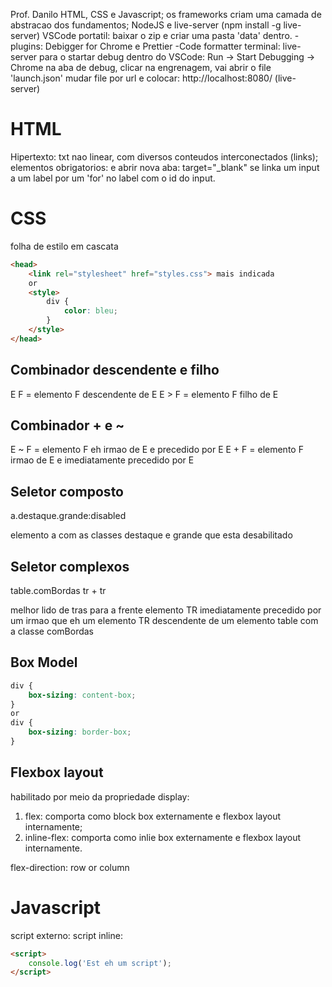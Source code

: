 Prof. Danilo
HTML, CSS e Javascript;
os frameworks criam uma camada de abstracao dos fundamentos;
NodeJS e live-server (npm install -g live-server)
VSCode portatil: baixar o zip e criar uma pasta 'data' dentro.
    -plugins: Debigger for Chrome e Prettier -Code formatter
terminal: live-server para o startar
debug dentro do VSCode: Run -> Start Debugging -> Chrome
    na aba de debug, clicar na engrenagem, vai abrir o file 'launch.json'
        mudar file por url e colocar: http://localhost:8080/    (live-server)

# HTML

Hipertexto: txt nao linear, com diversos conteudos interconectados (links);
elementos obrigatorios: <!DOCTYPE html> e <title>blablabla</title>
abrir nova aba: target="_blank"
se linka um input a um label por um 'for' no label com o id do input.

# CSS

folha de estilo em cascata

```html
<head>
    <link rel="stylesheet" href="styles.css"> mais indicada
    or
    <style>
        div {
            color: bleu;
        }
    </style>
</head>
```

## Combinador descendente e filho

E F   = elemento F descendente de E
E > F = elemento F filho de E

## Combinador + e ~

E ~ F = elemento F eh irmao de E e precedido por E
E + F = elemento F irmao de E e imediatamente precedido por E

## Seletor composto

a.destaque.grande:disabled

elemento a com as classes destaque e grande que esta desabilitado

## Seletor complexos

table.comBordas tr + tr

melhor lido de tras para a frente
elemento TR imediatamente precedido por um irmao que eh um elemento TR descendente de um elemento table com a classe comBordas

## Box Model

```css
div {
    box-sizing: content-box;
}
or
div {
    box-sizing: border-box;
}
```

## Flexbox layout

habilitado por meio da propriedade display:
1. flex: comporta como block box externamente e flexbox layout internamente;
2. inline-flex: comporta como inlie box externamente e flexbox layout internamente.

flex-direction: row or column



# Javascript

script externo: <script src="./js/meu-script.js"></script>
script inline:

```html
<script>
    console.log('Est eh um script');
</script>
```

